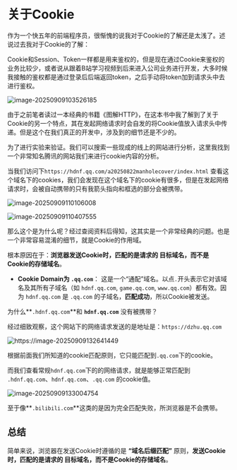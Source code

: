 # 关于Cookie 

作为一个快五年的前端程序员，很惭愧的说我对于Cookie的了解还是太浅了。述说过去我对于Cookie的了解：

Cookie和Session、Token一样都是用来鉴权的，但是现在通过Cookie来鉴权的业务比较少，或者说从跟着B站学习视频到后来进入公司业务进行开发，大多时候我接触的鉴权都是通过登录后后端返回token，之后手动将token加到请求头中去进行鉴权。

![image-20250909103526185](https://image.jimmyxuexue.top/img/image-20250909103526185.png)

由于之前笔者读过一本经典的书籍《图解HTTP》，在这本书中我了解到了关于Cookie的另一个特点，其在发起网络请求时会自发的将Cookie值放入请求头中传递。但是这个在我们真正的开发中，涉及到的细节还是不少的。

为了进行实验来验证。我们可以搜索一些现成的线上的网站进行分析，这里我找到一个非常知名腾讯的网站我们来进行cookie内容的分析。

当我们访问下`https://hdnf.qq.com/a20250822manholecover/index.html` 查看这个域名下的cookies，我们会发现在这个域名下的cookie有很多，但是在发起网络请求时，会被自动携带的只有我箭头指向和框选的部分会被携带。

![image-20250909110106008](https://image.jimmyxuexue.top/img/image-20250909110106008.png)

![image-20250909110407555](https://image.jimmyxuexue.top/img/image-20250909110407555.png)

那么这个是为什么呢？经过查阅资料后得知，这其实是一个非常经典的问题。也是一个非常容易混淆的细节，就是Cookie的作用域。

根本原因在于：**浏览器发送Cookie时，匹配的是请求的 目标域名，而不是Cookie的存储域名**。

- **Cookie Domain为 `.qq.com`**： 这是一个“通配”域名。以点`.`开头表示它对该域名及其所有子域名（如 `hdnf.qq.com`, `game.qq.com`, `www.qq.com`）都有效。因为 `hdnf.qq.com` 是 `.qq.com` 的子域名，**匹配成功**，所以Cookie被发送。

为什么**`.hdnf.qq.com`**和 **`hdnf.qq.com`** 没有被携带？

经过细致观察，这个网站下的网络请求发送的是地址是：`https://dzhu.qq.com`

![https://image-20250909132641449](https://image.jimmyxuexue.top/img/image-20250909132641449.png)

根据前面我们所知道的cookie匹配原则，它只能匹配到`.qq.com`下的cookie。

而我们查看常规`hdnf.qq.com`下的的网络请求，就是能够正常匹配到 `.hdnf.qq.com`、`hdnf.qq.com`、`.qq.com` 的cookie值。

![image-20250909133004754](https://image.jimmyxuexue.top/img/image-20250909133004754.png)

至于像**`.bilibili.com`**这类的是因为完全匹配失败，所浏览器是不会携带。

## 总结

简单来说，浏览器在发送Cookie时遵循的是 **“域名后缀匹配”** 原则，**发送Cookie时，匹配的是请求的 目标域名，而不是Cookie的存储域名**。